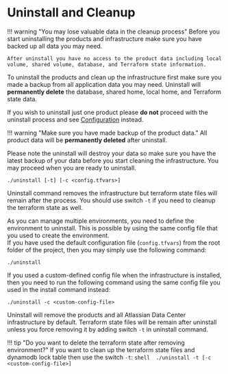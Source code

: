 # Uninstall and Cleanup 

!!! warning "You may lose valuable data in the cleanup process"
    Before you start uninstalling the products and infrastructure make sure you have backed up all data you may need. 
    
    After uninstall you have no access to the product data including local volume, shared volume, database, and Terraform state information. 


To uninstall the products and clean up the infrastructure first make sure you made a backup from all application data you may need.
Uninstall will **permanently delete** the database, shared home, local home, and Terraform state data.

If you wish to uninstall just one product please **do not** proceed with the uninstall process and see [Configuration](CONFIGURATION.md) instead. 

!!! warning "Make sure you have made backup of the product data."
    All product data will be **permanently deleted** after uninstall.

Please note the uninstall will destroy your data so make sure you have the latest backup of your data before you start cleaning the infrastructure.
You may proceed when you are ready to uninstall. 

```shell
./uninstall [-t] [-c <config.tfvars>]
```
Uninstall command removes the infrastructure but terraform state files will remain after the process. 
You should use switch `-t` if you need to cleanup the terraform state as well.

As you can manage multiple environments, you need to define the environment to uninstall. 
This is possible by using the same config file that you used to create the environment.  
If you have used the default configuration file (`config.tfvars`) from the root folder of the project, then you may simply use the following command:

```shell 
./uninstall
```

If you used a custom-defined config file when the infrastructure is installed, then you need to run the following command using the same config file you used in the install command instead:
```
./uninstall -c <custom-config-file>
```

Uninstall will remove the products and all Atlassian Data Center infrastructure by default. 
Terraform state files will be remain after uninstall unless you force removing it by adding switch `-t` in uninstall command. 

!!! tip "Do you want to delete the terraform state after removing environment?"
    If you want to clean up the terraform state files and dynamodb lock table then use the switch `-t`:
    ```shell 
    ./uninstall -t [-c <custom-config-file>]
    ```
